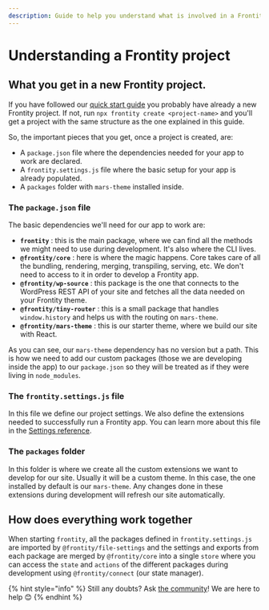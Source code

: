 ```yaml
---
description: Guide to help you understand what is involved in a Frontity project
---
```


# Understanding a Frontity project

## What you get in a new Frontity project.

If you have followed our [quick start guide](../getting-started/quick-start-guide.md) you probably have already a new Frontity project. If not, run `npx frontity create <project-name>` and you'll get a project with the same structure as the one explained in this guide.

So, the important pieces that you get, once a project is created, are:

* A `package.json` file where the dependencies needed for your app to work are declared.
* A `frontity.settings.js` file where the basic setup for your app is already populated.
* A `packages` folder with `mars-theme` installed inside.

### The `package.json` file

The basic dependencies we'll need for our app to work are:

* **`frontity`** : this is the main package, where we can find all the methods we might need to use during development. It's also where the CLI lives.
* **`@frontity/core`** : here is where the magic happens. Core takes care of all the bundling, rendering, merging, transpiling, serving, etc. We don't need to access to it in order to develop a Frontity app.
* **`@frontity/wp-source`** : this package is the one that connects to the WordPress REST API of your site and fetches all the data needed on your Frontity theme.
* **`@frontity/tiny-router`** : this is a small package that handles `window.history` and helps us with the routing on `mars-theme`.
* **`@frontity/mars-theme`** : this is our starter theme, where we build our site with React.

As you can see, our `mars-theme` dependency has no version but a path. This is how we need to add our custom packages \(those we are developing inside the app\) to our `package.json` so they will be treated as if they were living in `node_modules`.

### The `frontity.settings.js` file

In this file we define our project settings. We also define the extensions needed to successfully run a Frontity app. You can learn more about this file in the [Settings reference](../api-reference-1/file-settings.md).

### The `packages` folder

In this folder is where we create all the custom extensions we want to develop for our site. Usually it will be a custom theme. In this case, the one installed by default is our `mars-theme`. Any changes done in these extensions during development will refresh our site automatically.

## How does everything work together

When starting `frontity`, all the packages defined in `frontity.settings.js` are imported by `@frontity/file-settings` and the settings and exports from each package are merged by `@frontity/core` into a single `store` where you can access the `state` and `actions` of the different packages during development using `@frontity/connect` \(our state manager\).



{% hint style="info" %}
Still any doubts? Ask [the community](https://community.frontity.org/)! We are here to help 😊
{% endhint %}

